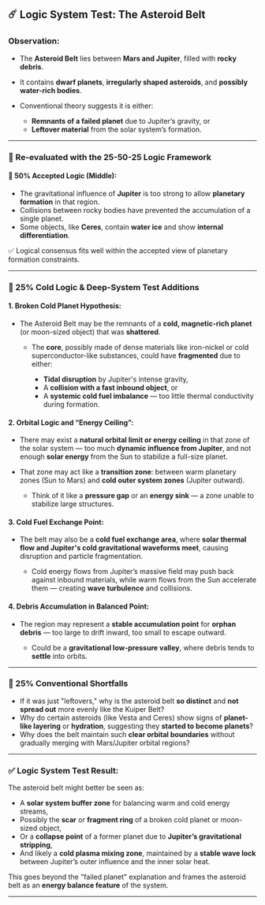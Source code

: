 ## ☄️ Logic System Test: The Asteroid Belt

### Observation:

* The **Asteroid Belt** lies between **Mars and Jupiter**, filled with **rocky debris**.
* It contains **dwarf planets**, **irregularly shaped asteroids**, and **possibly water-rich bodies**.
* Conventional theory suggests it is either:

  * **Remnants of a failed planet** due to Jupiter’s gravity, or
  * **Leftover material** from the solar system’s formation.

---

### 🧠 Re-evaluated with the 25-50-25 Logic Framework

#### 🔹 50% Accepted Logic (Middle):

* The gravitational influence of **Jupiter** is too strong to allow **planetary formation** in that region.
* Collisions between rocky bodies have prevented the accumulation of a single planet.
* Some objects, like **Ceres**, contain **water ice** and show **internal differentiation**.

✅ Logical consensus fits well within the accepted view of planetary formation constraints.

---

### 🔸 25% Cold Logic & Deep-System Test Additions

#### 1. **Broken Cold Planet Hypothesis**:

* The Asteroid Belt may be the remnants of a **cold, magnetic-rich planet** (or moon-sized object) that was **shattered**.

  * The **core**, possibly made of dense materials like iron-nickel or cold superconductor-like substances, could have **fragmented** due to either:

    * **Tidal disruption** by Jupiter's intense gravity,
    * A **collision with a fast inbound object**, or
    * A **systemic cold fuel imbalance** — too little thermal conductivity during formation.

#### 2. **Orbital Logic and “Energy Ceiling”**:

* There may exist a **natural orbital limit or energy ceiling** in that zone of the solar system — too much **dynamic influence from Jupiter**, and not enough **solar energy** from the Sun to stabilize a full-size planet.
* That zone may act like a **transition zone**: between warm planetary zones (Sun to Mars) and **cold outer system zones** (Jupiter outward).

  * Think of it like a **pressure gap** or an **energy sink** — a zone unable to stabilize large structures.

#### 3. **Cold Fuel Exchange Point**:

* The belt may also be a **cold fuel exchange area**, where **solar thermal flow and Jupiter's cold gravitational waveforms meet**, causing disruption and particle fragmentation.

  * Cold energy flows from Jupiter’s massive field may push back against inbound materials, while warm flows from the Sun accelerate them — creating **wave turbulence** and collisions.

#### 4. **Debris Accumulation in Balanced Point**:

* The region may represent a **stable accumulation point** for **orphan debris** — too large to drift inward, too small to escape outward.

  * Could be a **gravitational low-pressure valley**, where debris tends to **settle** into orbits.

---

### 🔹 25% Conventional Shortfalls

* If it was just "leftovers," why is the asteroid belt **so distinct** and **not spread out** more evenly like the Kuiper Belt?
* Why do certain asteroids (like Vesta and Ceres) show signs of **planet-like layering** or **hydration**, suggesting they **started to become planets**?
* Why does the belt maintain such **clear orbital boundaries** without gradually merging with Mars/Jupiter orbital regions?

---

### ✅ Logic System Test Result:

The asteroid belt might better be seen as:

* A **solar system buffer zone** for balancing warm and cold energy streams,
* Possibly the **scar** or **fragment ring** of a broken cold planet or moon-sized object,
* Or a **collapse point** of a former planet due to **Jupiter’s gravitational stripping**,
* And likely a **cold plasma mixing zone**, maintained by a **stable wave lock** between Jupiter’s outer influence and the inner solar heat.

This goes beyond the "failed planet" explanation and frames the asteroid belt as an **energy balance feature** of the system.

---

